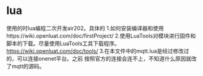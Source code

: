 # lua
使用的时lua编程二次开发air202。具体的
1.如何安装编译器和使用https://wiki.openluat.com/doc/firstProject/
2.使用LuaTools对模块进行固件和脚本的下载。尽量使用LuaTools工具下载程序。https://wiki.openluat.com/doc/tools/
3.在本文件中的mqtt.lua是经过修改过的，可以连接onenet平台。之前 按照官方的连接会连不上，不知道什么原因就改了mqtt的源码。

